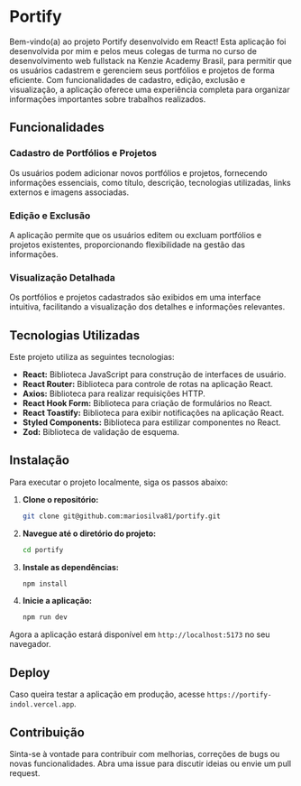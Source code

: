 # Portify

Bem-vindo(a) ao projeto Portify desenvolvido em React! 
Esta aplicação foi desenvolvida por mim e pelos meus colegas de turma no curso de desenvolvimento web fullstack na Kenzie Academy Brasil, para permitir que os usuários cadastrem e gerenciem seus portfólios e projetos de forma eficiente. Com funcionalidades de cadastro, edição, exclusão e visualização, a aplicação oferece uma experiência completa para organizar informações importantes sobre trabalhos realizados.

## Funcionalidades

### Cadastro de Portfólios e Projetos
Os usuários podem adicionar novos portfólios e projetos, fornecendo informações essenciais, como título, descrição, tecnologias utilizadas, links externos e imagens associadas.

### Edição e Exclusão
A aplicação permite que os usuários editem ou excluam portfólios e projetos existentes, proporcionando flexibilidade na gestão das informações.

### Visualização Detalhada
Os portfólios e projetos cadastrados são exibidos em uma interface intuitiva, facilitando a visualização dos detalhes e informações relevantes.

## Tecnologias Utilizadas

Este projeto utiliza as seguintes tecnologias:

- **React:** Biblioteca JavaScript para construção de interfaces de usuário.
- **React Router:** Biblioteca para controle de rotas na aplicação React.
- **Axios:** Biblioteca para realizar requisições HTTP.
- **React Hook Form:** Biblioteca para criação de formulários no React.
- **React Toastify:** Biblioteca para exibir notificações na aplicação React.
- **Styled Components:** Biblioteca para estilizar componentes no React.
- **Zod:** Biblioteca de validação de esquema.

## Instalação

Para executar o projeto localmente, siga os passos abaixo:

1. **Clone o repositório:**
   ```bash
   git clone git@github.com:mariosilva81/portify.git
   ```

2. **Navegue até o diretório do projeto:**
   ```bash
   cd portify
   ```

3. **Instale as dependências:**
   ```bash
   npm install
   ```

4. **Inicie a aplicação:**
   ```bash
   npm run dev
   ```

Agora a aplicação estará disponível em `http://localhost:5173` no seu navegador.

## Deploy

Caso queira testar a aplicação em produção, acesse `https://portify-indol.vercel.app`.

## Contribuição

Sinta-se à vontade para contribuir com melhorias, correções de bugs ou novas funcionalidades. Abra uma issue para discutir ideias ou envie um pull request.
